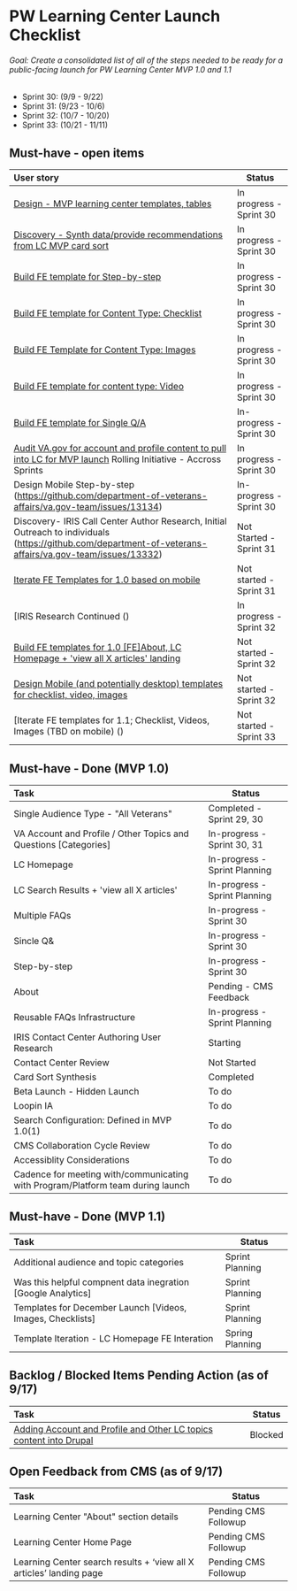# PW Learning Center Launch Checklist

###### Goal: Create a consolidated list of all of the steps needed to be ready for a public-facing launch for PW Learning Center MVP 1.0 and 1.1
- Sprint 30: (9/9 - 9/22)
- Sprint 31: (9/23 - 10/6)
- Sprint 32: (10/7 - 10/20)
- Sprint 33: (10/21 - 11/11) 

## Must-have - open items
| User story     | Status 
| :----------- | ----------- |
| [Design - MVP learning center templates, tables](https://github.com/department-of-veterans-affairs/va.gov-team/issues/11499) | In progress - Sprint 30 |
| [Discovery - Synth data/provide recommendations from LC MVP card sort](https://github.com/department-of-veterans-affairs/va.gov-team/issues/11072) | In progress - Sprint 30 |
| [Build FE template for Step-by-step](https://github.com/department-of-veterans-affairs/va.gov-team/issues/13135) | In progress - Sprint 30 |
| [Build FE template for Content Type: Checklist](https://github.com/department-of-veterans-affairs/va.gov-team/issues/13497) | In progress - Sprint 30 |
| [Build FE Template for Content Type: Images](https://github.com/department-of-veterans-affairs/va.gov-team/issues/13499) | In progress - Sprint 30 |
| [Build FE template for content type: Video](https://github.com/department-of-veterans-affairs/va.gov-team/issues/13498) | In progress - Sprint 30 |
| [Build FE template for Single Q/A](https://github.com/department-of-veterans-affairs/va.gov-team/issues/13133) | In-progress - Sprint 30 | 
| [Audit VA.gov for account and profile content to pull into LC for MVP launch](https://github.com/department-of-veterans-affairs/va.gov-team/issues/12892) Rolling Initiative - Accross Sprints | In progress - Sprint 30 |
| Design Mobile Step-by-step (https://github.com/department-of-veterans-affairs/va.gov-team/issues/13134) | In-progress - Sprint 30 | 
| Discovery- IRIS Call Center Author Research, Initial Outreach to individuals (https://github.com/department-of-veterans-affairs/va.gov-team/issues/13332) | Not Started - Sprint 31 |
| [Iterate FE Templates for 1.0 based on mobile](link?) | Not started - Sprint 31 | 
| [IRIS Research Continued () |In progress - Sprint 32 | 
| [Build FE templates for 1.0 [FE]About, LC Homepage + 'view all X articles' landing]() | Not started - Sprint 32 |
| [Design Mobile (and potentially desktop) templates for checklist, video, images]() | Not started - Sprint 32 |
| [Iterate FE templates for 1.1; Checklist, Videos, Images (TBD on mobile) () | Not started - Sprint 33 |


## Must-have - Done (MVP 1.0)
| Task     | Status |
| :----------- | ----------- |
| Single Audience Type - "All Veterans" | Completed - Sprint 29, 30 |
| VA Account and Profile / Other Topics and Questions [Categories] | In-progress - Sprint 30, 31 |
| LC Homepage | In-progress - Sprint Planning |
| LC Search Results + 'view all X articles' | In-progress - Sprint Planning |
| Multiple FAQs  | In-progress - Sprint 30 |
| Sincle Q& | In-progress - Sprint 30 |
| Step-by-step| In-progress - Sprint 30 |
| About   | Pending - CMS Feedback |
| Reusable FAQs Infrastructure  | In-progress - Sprint Planning |
| IRIS Contact Center Authoring User Research | Starting |
| Contact Center Review   | Not Started |
| Card Sort Synthesis   | Completed |
| Beta Launch - Hidden Launch | To do |
| Loopin IA | To do |
| Search Configuration: Defined in MVP 1.0(1) | To do |
| CMS Collaboration Cycle Review | To do |
| Accessiblity Considerations | To do |
| Cadence for meeting with/communicating with Program/Platform team during launch | To do |


## Must-have - Done (MVP 1.1)
| Task     | Status |
| :----------- | ----------- |
| Additional audience and topic categories | Sprint Planning |
| Was this helpful compnent data inegration [Google Analytics] | Sprint Planning |
| Templates for December Launch [Videos, Images, Checklists] | Sprint Planning |
| Template Iteration - LC Homepage FE Interation | Spring Planning |


## Backlog / Blocked Items Pending Action (as of 9/17)
| Task     | Status |
| :----------- | ----------- |
| [Adding Account and Profile and Other LC topics content into Drupal ](https://github.com/department-of-veterans-affairs/va.gov-team/issues/13410) | Blocked |



## Open Feedback from CMS (as of 9/17)
| Task     | Status |
| :----------- | ----------- |
| Learning Center "About" section details | Pending CMS Followup |
| Learning Center Home Page | Pending CMS Followup  |
| Learning Center search results  +  ‘view all X articles’ landing page | Pending CMS Followup |




